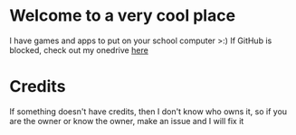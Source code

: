 # Welcome to a very cool place

I have games and apps to put on your school computer >:)
If GitHub is blocked, check out my onedrive [here](https://1drv.ms/u/s!Aqy_w35Joh0pl7JcmWMExBCXEbt3OQ?e=w4tyyw)

# Credits

If something doesn't have credits, then I don't know who owns it, so if you are the owner or know the owner, make an issue and I will fix it
